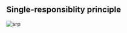 ## Single-responsiblity principle
![srp](https://user-images.githubusercontent.com/6800366/36942688-49348c0c-1f9f-11e8-9159-d9bd0b7e57e6.PNG)

